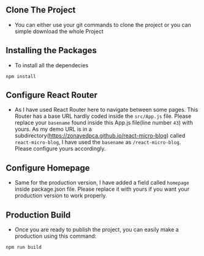 
## Clone The Project
- You can either use your git commands to clone the project or you can simple download the whole Project

## Installing the Packages
- To install all the dependecies
```
npm install
```

## Configure React Router
- As I have used React Router here to navigate between some pages. This Router has a base URL hardly coded inside the ```src/App.js``` file. Please replace your ```basename``` found inside this App.js file(line number ```43```) with yours. As my demo URL is in a subdirectory(https://zonayedpca.github.io/react-micro-blog) called ```react-micro-blog```, I have used the ```basename``` as ```/react-micro-blog```. Please configure yours accordingly.

## Configure Homepage
- Same for the production version, I have added a field called ```homepage``` inside package.json file. Please replace it with yours if you want your production version to work properly.

## Production Build
- Once you are ready to publish the project, you can easily make a production using this command:
```
npm run build
```
